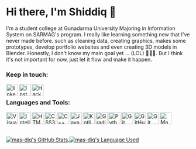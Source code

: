 # Hi there, I'm Shiddiq 👋

I'm a student college at Gunadarma University Majoring in Information System on SARMAG's program. I really like learning something new that I've never made before. such as cleaning data, creating graphics, makes some prototypes, develop portfolio websites and even creating 3D models in Blender. Honestly, I don't know my main goal yet ... (LOL) 🤣🤣🤣. But I think it's not important for now, just let it flow and make it happen.

### Keep in touch:

<a href='https://www.linkedin.com/in/muhammad-shiddiq-f-5a1868111/'><img align='left' alt="linkedin" src="https://img.icons8.com/fluent/48/000000/linkedin.png" height='32px'/></a>
<a href='https://www.instagram.com/m_shiddiq_f/'><img align='left' alt="Instagram" src="https://img.icons8.com/fluent/48/000000/instagram-new.png" height='32px'/></a>
<a href='https://www.hackerrank.com/msf31/'><img align='left' alt="Hackerrank" src="https://pbs.twimg.com/profile_images/1281089565306978306/lY9LTGve.jpg" height='32px'/></a>

<br/>

### Languages and Tools:

<img align="left" alt="Visual Studio Code" width="32px" src="https://img.icons8.com/color/48/000000/visual-studio-code-2019.png" />
<img align="left" alt="Intellij Ultimate IDE" width="32px" src="https://img.icons8.com/color/48/000000/intellij-idea.png" />
<img align="left" alt="HTML5" width="32px" src="https://img.icons8.com/color/48/000000/html-5.png" />
<img align="left" alt="CSS3" width="32px" src="https://img.icons8.com/color/48/000000/css3.png" />
<img align="left" alt="C++" width="32px" src="https://img.icons8.com/color/48/000000/c-plus-plus-logo.png" />
<img align="left" alt="Java" width="32px" src="https://img.icons8.com/color/48/000000/java-coffee-cup-logo.png" />
<img align="left" alt="Kotlin" width="32px" src="https://img.icons8.com/color/48/000000/kotlin.png" />
<img align="left" alt="Gradle" width="32px" src="https://gradle.org/images/gradle-knowledge-graph-logo.png?20170228" />
<img align="left" alt="Python" width="32px" src="https://img.icons8.com/color/48/000000/python.png" />
<img align="left" alt="Git" width="32px" src="https://img.icons8.com/color/48/000000/git.png" />
<img align="left" alt="GitHub" width="32px" src="https://img.icons8.com/color/48/000000/github--v1.png" />
<img align="left" alt="Git Kraken" width="32px" src="https://img.icons8.com/windows/32/000000/gitkraken.png" />
<img align="left" alt="Manjaro" width="32px" src="https://upload.wikimedia.org/wikipedia/commons/thumb/3/3e/Manjaro-logo.svg/1024px-Manjaro-logo.svg.png" />

<br />
<br />
<br />

<p align=left>
   <a href="https://github.com/anuraghazra/github-readme-stats" title="Go to Source">
     <img align="center" alt="mas-diq's GitHub Stats" src="https://github-readme-stats.vercel.app/api?username=mas-diq&count_private=true&show_icons=true&theme=vue" />
  </a>
  <a href="https://github.com/anuraghazra/github-readme-stats">
    <img align="center" alt="mas-diq's Language Used" src="https://github-readme-stats.vercel.app/api/top-langs/?username=mas-diq&theme=vue&layout=compact&langs_count=10" />
  </a>
</p>

<!--START_SECTION:waka-->
<!--END_SECTION:waka-->
